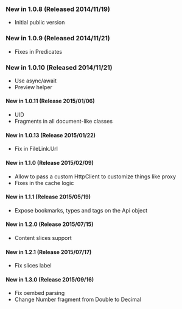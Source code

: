
### New in 1.0.8 (Released 2014/11/19)
* Initial public version

### New in 1.0.9 (Released 2014/11/21)
* Fixes in Predicates

### New in 1.0.10 (Released 2014/11/21)
* Use async/await
* Preview helper

#### New in 1.0.11 (Release 2015/01/06)
* UID
* Fragments in all document-like classes

#### New in 1.0.13 (Release 2015/01/22)
* Fix in FileLink.Url

#### New in 1.1.0 (Release 2015/02/09)
* Allow to pass a custom HttpClient to customize things like proxy
* Fixes in the cache logic

#### New in 1.1.1 (Release 2015/05/19)
* Expose bookmarks, types and tags on the Api object

#### New in 1.2.0 (Release 2015/07/15)
* Content slices support

#### New in 1.2.1 (Release 2015/07/17)
* Fix slices label

#### New in 1.3.0 (Release 2015/09/16)
* Fix oembed parsing
* Change Number fragment from Double to Decimal

